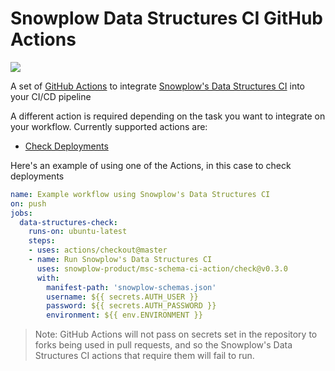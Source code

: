 # Snowplow Data Structures CI GitHub Actions

[![](https://img.shields.io/bintray/v/snowplow/snowplow-generic/data-structures-ci?color=blue&label=version&logo=github)](https://bintray.com/snowplow/snowplow-generic/data-structures-ci/0.3.0)

A set of [GitHub Actions](https://github.com/features/actions) to integrate [Snowplow's Data Structures CI](https://bintray.com/snowplow/snowplow-generic/data-structures-ci) 
into your CI/CD pipeline

A different action is required depending on the task you want to integrate on your workflow. Currently supported actions are:

* [Check Deployments](check)

Here's an example of using one of the Actions, in this case to check deployments

```yaml
name: Example workflow using Snowplow's Data Structures CI
on: push
jobs:
  data-structures-check:
    runs-on: ubuntu-latest
    steps:
    - uses: actions/checkout@master
    - name: Run Snowplow's Data Structures CI
      uses: snowplow-product/msc-schema-ci-action/check@v0.3.0
      with:
        manifest-path: 'snowplow-schemas.json'            
        username: ${{ secrets.AUTH_USER }}
        password: ${{ secrets.AUTH_PASSWORD }}
        environment: ${{ env.ENVIRONMENT }}
```

> Note: GitHub Actions will not pass on secrets set in the repository to forks being used in pull requests, and so the Snowplow's Data Structures CI actions that require them will fail to run.
